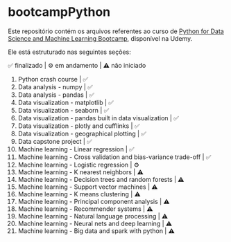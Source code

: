 # bootcampPython
Este repositório contém os arquivos referentes ao curso de [Python for Data Science and Machine Learning Bootcamp](https://www.udemy.com/course/python-for-data-science-and-machine-learning-bootcamp/), disponível na Udemy.

Ele está estruturado nas seguintes seções:

✅ finalizado | ⚙️ em andamento | ⚠️ não iniciado

1. Python crash course | ✅
2. Data analysis - numpy | ✅
3. Data analysis - pandas | ✅
4. Data visualization - matplotlib | ✅
5. Data visualization - seaborn | ✅
6. Data visualization - pandas built in data visualization | ✅
7. Data visualization - plotly and cufflinks | ✅
8. Data visualization - geographical plotting | ✅
9. Data capstone project | ✅
10. Machine learning - Linear regression | ✅
11. Machine learning - Cross validation and bias-variance trade-off | ✅
12. Machine learning - Logistic regression | ⚙️
13. Machine learning - K nearest neighbors | ⚠️
14. Machine learning - Decision trees and random forests | ⚠️
15. Machine learning - Support vector machines | ⚠️
16. Machine learning - K means clustering | ⚠️
17. Machine learning - Principal component analysis | ⚠️
18. Machine learning - Recommender systems | ⚠️
19. Machine learning - Natural language processing | ⚠️
20. Machine learning - Neural nets and deep learning | ⚠️
21. Machine learning - Big data and spark with python | ⚠️
